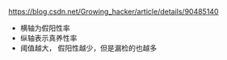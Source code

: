 https://blog.csdn.net/Growing_hacker/article/details/90485140

* 横轴为假阳性率
* 纵轴表示真养性率
* 阈值越大， 假阳性越少，但是漏检的也越多